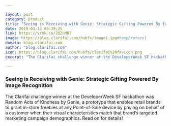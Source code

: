 ```yaml
---

layout: post
category: product
title: "Seeing is Receiving with Genie: Strategic Gifting Powered By Image Recognition"
date: 2019-03-13 00:39:25
link: https://vrhk.co/2O2hMBl
image: https://blog.clarifai.com/hubfs/image1.jpg#keepProtocol
domain: blog.clarifai.com
author: "blog.clarifai.com"
icon: https://blog.clarifai.com/hubfs/clarifai%20favicon.png
excerpt: "The Clarifai challenge winner at the DeveloperWeek SF hackathon was Random Acts of Kindness by Genie, a prototype that enables retail brands to grant in-store freebies at any Point-of-Sale device by paying on behalf of a customer when their visual characteristics match that brand’s targeted marketing campaign demographics. Read on for details!"

---
```


### Seeing is Receiving with Genie: Strategic Gifting Powered By Image Recognition

The Clarifai challenge winner at the DeveloperWeek SF hackathon was Random Acts of Kindness by Genie, a prototype that enables retail brands to grant in-store freebies at any Point-of-Sale device by paying on behalf of a customer when their visual characteristics match that brand’s targeted marketing campaign demographics. Read on for details!